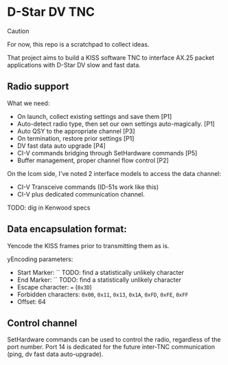 # D-Star DV TNC

> [!CAUTION]
> For now, this repo is a scratchpad to collect ideas.

That project aims to build a KISS software TNC to interface AX.25 packet applications with D-Star DV slow and fast data.

## Radio support
What we need:
  * On launch, collect existing settings and save them [P1]
  * Auto-detect radio type, then set our own settings auto-magically. [P1]
  * Auto QSY to the appropriate channel [P3]
  * On termination, restore prior settings [P1]
  * DV fast data auto upgrade [P4]
  * CI-V commands bridging through SetHardware commands [P5]
  * Buffer management, proper channel flow control [P2]

On the Icom side, I've noted 2 interface models to access the data channel:
  * CI-V Transceive commands (ID-51s work like this)
  * CI-V plus dedicated communication channel.

TODO: dig in Kenwood specs

## Data encapsulation format:
Yencode the KISS frames prior to transmitting them as is.

yEncoding parameters:
  * Start Marker: `` TODO: find a statistically unlikely character
  * End Marker: `` TODO: find a statistically unlikely character
  * Escape character: `=` (`0x3D`)
  * Forbidden characters: `0x00`, `0x11`, `0x13`, `0x1A`, `0xFD`, `0xFE`, `0xFF`
  * Offset: 64

## Control channel
SetHardware commands can be used to control the radio, regardless of the port number.
Port 14 is dedicated for the future inter-TNC communication (ping, dv fast data auto-upgrade).
